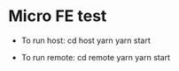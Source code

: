# Micro FE test

- To run host:
cd host
yarn
yarn start

- To run remote:
cd remote
yarn
yarn start
